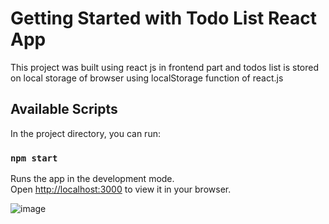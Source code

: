 # Getting Started with Todo List React App

This project was built using react js in frontend part and todos list is stored on local storage of browser using localStorage function of react.js

## Available Scripts

In the project directory, you can run:

### `npm start`

Runs the app in the development mode.\
Open [http://localhost:3000](http://localhost:3000) to view it in your browser.

![image](https://user-images.githubusercontent.com/58119582/217289621-cf703aee-45ec-441c-b2fb-5fc7ebef5629.png)

